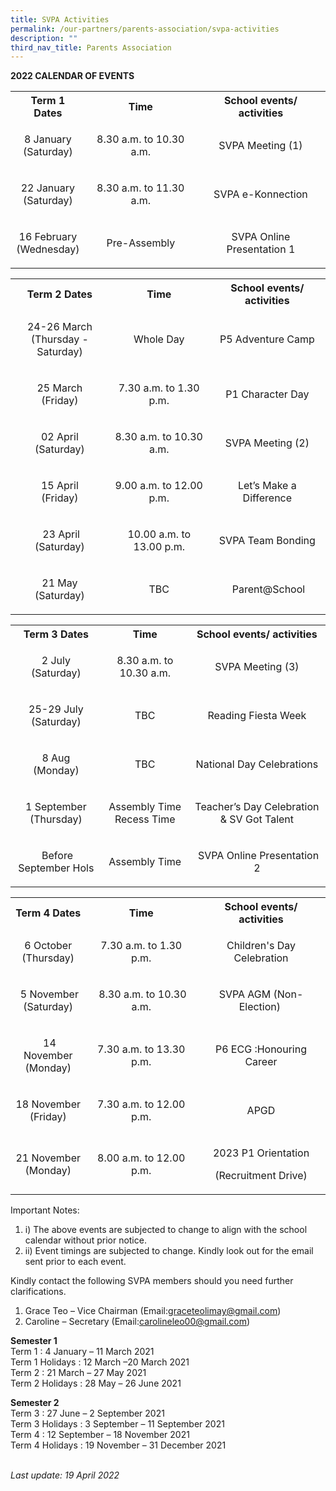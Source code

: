 ```yaml
---
title: SVPA Activities
permalink: /our-partners/parents-association/svpa-activities
description: ""
third_nav_title: Parents Association
---
```

<p><strong>2022 CALENDAR OF EVENTS</strong></p>
<table>
<tbody>
<tr>
<th style="text-align: center;">Term 1 Dates</th>
<th style="text-align: center;">Time</th>
<th style="text-align: center;">School events/ activities</th>
</tr>
<tr>
<td style="text-align: center;">
<p>8 January<br />(Saturday)</p>
</td>
<td style="text-align: center;">8.30 a.m. to 10.30 a.m.</td>
<td style="text-align: center;">SVPA Meeting (1)</td>
</tr>
<tr>
<td style="text-align: center;">
<p>22 January<br />(Saturday)</p>
</td>
<td style="text-align: center;">8.30 a.m. to 11.30 a.m.</td>
<td style="text-align: center;">SVPA e-Konnection</td>
</tr>
<tr>
<td style="text-align: center;">
<p>16 February<br />(Wednesday)</p>
</td>
<td style="text-align: center;">Pre-Assembly</td>
<td style="text-align: center;">SVPA Online Presentation 1</td>
</tr>
</tbody>
</table>
<table>
<tbody>
<tr>
<th style="text-align: center;">Term 2 Dates</th>
<th style="text-align: center;">Time</th>
<th style="text-align: center;">School events/ activities</th>
</tr>
<tr>
<td style="text-align: center;">
<p>24-26 March<br />(Thursday - Saturday)</p>
</td>
<td style="text-align: center;">Whole Day</td>
<td style="text-align: center;">P5 Adventure Camp</td>
</tr>
<tr>
<td style="text-align: center;">
<p>25 March<br />(Friday)</p>
</td>
<td style="text-align: center;">7.30 a.m. to 1.30 p.m.</td>
<td style="text-align: center;">P1 Character Day</td>
</tr>
<tr>
<td style="text-align: center;">
<p>02 April<br />(Saturday)</p>
</td>
<td style="text-align: center;">8.30 a.m. to 10.30 a.m.</td>
<td style="text-align: center;">SVPA Meeting (2)</td>
</tr>
<tr>
<td style="text-align: center;">
<p>15 April<br />(Friday)</p>
</td>
<td style="text-align: center;">9.00 a.m. to 12.00 p.m.</td>
<td style="text-align: center;">Let&rsquo;s Make a Difference</td>
</tr>
<tr>
<td style="text-align: center;">
<p>&nbsp;23 April<br />(Saturday)</p>
</td>
<td style="text-align: center;">10.00 a.m. to 13.00 p.m.</td>
<td style="text-align: center;">SVPA Team Bonding</td>
</tr>
<tr>
<td style="text-align: center;">
<p>21 May<br />(Saturday)</p>
</td>
<td style="text-align: center;">TBC</td>
<td style="text-align: center;">&nbsp;Parent@School</td>
</tr>
</tbody>
</table>
<table>
<tbody>
<tr>
<th style="text-align: center;">Term 3 Dates</th>
<th style="text-align: center;">Time</th>
<th style="text-align: center;">School events/ activities</th>
</tr>
<tr>
<td style="text-align: center;">
<p>2 July<br />(Saturday)</p>
</td>
<td style="text-align: center;">8.30 a.m. to 10.30 a.m.</td>
<td style="text-align: center;">SVPA Meeting (3)</td>
</tr>
<tr>
<td style="text-align: center;">
<p>25-29 July<br />(Saturday)</p>
</td>
<td style="text-align: center;">TBC</td>
<td style="text-align: center;">Reading Fiesta Week</td>
</tr>
<tr>
<td style="text-align: center;">
<p>8 Aug<br />(Monday)</p>
</td>
<td style="text-align: center;">TBC</td>
<td style="text-align: center;">National Day Celebrations</td>
</tr>
<tr>
<td style="text-align: center;">
<p>1 September<br />(Thursday)</p>
</td>
<td style="text-align: center;">Assembly Time<br />Recess Time</td>
<td style="text-align: center;">Teacher&rsquo;s Day Celebration &amp; SV Got Talent</td>
</tr>
<tr>
<td style="text-align: center;">
<p>&nbsp;Before September Hols</p>
</td>
<td style="text-align: center;">Assembly Time</td>
<td style="text-align: center;">&nbsp;SVPA Online Presentation 2</td>
</tr>
</tbody>
</table>
<table>
<tbody>
<tr>
<th style="text-align: center;">Term 4 Dates</th>
<th style="text-align: center;">Time</th>
<th style="text-align: center;">School events/ activities</th>
</tr>
<tr>
<td style="text-align: center;">
<p>6 October<br />(Thursday)</p>
</td>
<td style="text-align: center;">
<p>7.30 a.m. to 1.30 p.m.</p>
</td>
<td style="text-align: center;">
<p>Children's Day Celebration</p>
</td>
</tr>
<tr>
<td style="text-align: center;">
<p>&nbsp;5 November<br />(Saturday)</p>
</td>
<td style="text-align: center;">
<p>&nbsp;8.30 a.m. to 10.30 a.m.</p>
</td>
<td style="text-align: center;">
<p>SVPA AGM (Non-Election)&nbsp;</p>
</td>
</tr>
<tr>
<td style="text-align: center;">
<p>&nbsp;14 November<br />(Monday)</p>
</td>
<td style="text-align: center;">
<p>7.30 a.m. to 13.30 p.m.</p>
</td>
<td style="text-align: center;">
<p>P6 ECG :Honouring Career</p>
</td>
</tr>
<tr>
<td style="text-align: center;">
<p>18 November<br />(Friday)</p>
</td>
<td style="text-align: center;">
<p>7.30 a.m. to 12.00 p.m.</p>
</td>
<td style="text-align: center;">
<p>APGD</p>
</td>
</tr>
<tr>
<td style="text-align: center;">
<p>21 November<br />(Monday)</p>
</td>
<td style="text-align: center;">
<p>8.00 a.m. to 12.00 p.m.</p>
</td>
<td style="text-align: center;">
<p>2023 P1 Orientation</p>
<p>(Recruitment Drive)</p>
</td>
</tr>
</tbody>
</table>
<p>Important Notes:&nbsp;</p>
<ol>
<li>i) The above events are subjected to change to align with the school calendar without prior notice.</li>
<li>ii) Event timings are subjected to change. Kindly look out for the email sent prior to each event.&nbsp;</li>
</ol>
<p>Kindly contact the following SVPA members should you need further clarifications.</p>
<ol>
<li>Grace Teo &ndash; Vice Chairman (Email:<a href="mailto:graceteolimay@gmail.com">graceteolimay@gmail.com</a>)&nbsp;</li>
<li>Caroline &ndash; Secretary (Email:<a href="mailto:carolineleo00@gmail.com">carolineleo00@gmail.com</a>)</li>
</ol>
<p><strong>Semester 1<br /></strong>Term 1 : 4 January &ndash; 11 March 2021<br />Term 1 Holidays : 12 March &ndash;20 March 2021<br />Term 2 : 21 March &ndash; 27 May 2021<br />Term 2 Holidays : 28 May &ndash; 26 June 2021</p>
<p><strong>Semester 2<br /></strong>Term 3 : 27 June &ndash; 2 September 2021<br />Term 3 Holidays : 3 September &ndash; 11 September 2021<br />Term 4 : 12 September &ndash; 18 November 2021<br />Term 4 Holidays : 19 November &ndash; 31 December 2021</p>
<p><br /><em>Last update: 19 April 2022</em></p>